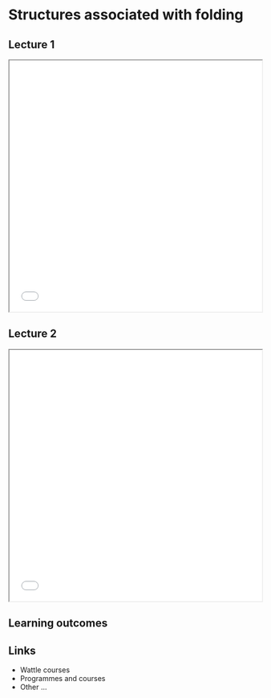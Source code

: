 # Structures associated with folding

## Lecture 1

<iframe src="../slideshows/Lecture-Structures-Associated-with-Folding-2.reveal.html" title="Slideshow" width=100%, height=500 allowfullscreen></iframe>

## Lecture 2

<iframe src="../slideshows/Lecture-Structures-Associated-with-Folding-3.reveal.html" title="Slideshow" width=100%, height=500 allowfullscreen></iframe>

## Learning outcomes

## Links

  - Wattle courses
  - Programmes and courses 
  - Other ... 
